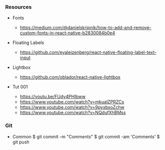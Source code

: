 ### Resources
- Fonts
  - https://medium.com/@danielskripnik/how-to-add-and-remove-custom-fonts-in-react-native-b2830084b0e4

- Floating Labels
  - https://github.com/eyaleizenberg/react-native-floating-label-text-input

- Lightbox
  - https://github.com/oblador/react-native-lightbox

- Tut 001
  - https://youtu.be/FUdy4PHIbww
  - https://www.youtube.com/watch?v=mkualZPRZCs
  - https://www.youtube.com/watch?v=9pyxbxoZchw
  - https://www.youtube.com/watch?v=NQdufXhBMss




### Git
- Common
  $ git commit -m "Comments"
  $ git commit -am 'Comments'
  $ git push

